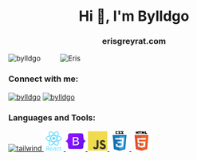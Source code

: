 <h1 align="center">Hi 👋, I'm Bylldgo</h1>
<h3 align="center">erisgreyrat.com</h3>
<img align="right" alt="Eris" width="400" src="https://cdn.discordapp.com/attachments/1133102546202935490/1192854041852649502/67339b88e7e51b5136d70352fb0d3882-removebg-preview.png?ex=65aa96e5&is=659821e5&hm=42018ae0b168b6eb2964810a810f83055500b4c9c24e7e751a9e3658e021db16&"

<p align="left"> <img src="https://komarev.com/ghpvc/?username=bylldgo&label=Profile%20views&color=0e75b6&style=flat" alt="bylldgo" /> </p>

<h3 align="left">Connect with me:</h3>
<p align="left">
<a href="https://instagram.com/bylldgo" target="blank"><img align="center" src="https://raw.githubusercontent.com/rahuldkjain/github-profile-readme-generator/master/src/images/icons/Social/instagram.svg" alt="bylldgo" height="30" width="40" /></a>
<a href="https://discord.gg/bylldgo" target="blank"><img align="center" src="https://raw.githubusercontent.com/rahuldkjain/github-profile-readme-generator/master/src/images/icons/Social/discord.svg" alt="bylldgo" height="30" width="40" /></a>
</p>

<h3 align="left">Languages and Tools:</h3>
<p align="left"> <a href="https://tailwindcss.com/" target="_blank" rel="noreferrer"> <img src="https://www.vectorlogo.zone/logos/tailwindcss/tailwindcss-icon.svg" alt="tailwind" width="40" height="40"/> </a> <a href="https://reactjs.org/" target="_blank" rel="noreferrer"> <img src="https://raw.githubusercontent.com/devicons/devicon/master/icons/react/react-original-wordmark.svg" alt="react" width="40" height="40"/> </a> <a href="https://getbootstrap.com" target="_blank" rel="noreferrer"> <img src="https://raw.githubusercontent.com/devicons/devicon/master/icons/bootstrap/bootstrap-original.svg" alt="bootstrap" width="40" height="40"/> </a> <a href="https://developer.mozilla.org/en-US/docs/Web/JavaScript" target="_blank" rel="noreferrer"> <img src="https://raw.githubusercontent.com/devicons/devicon/master/icons/javascript/javascript-original.svg" alt="javascript" width="40" height="40"/> </a> <a href="https://www.w3schools.com/css/" target="_blank" rel="noreferrer"> <img src="https://raw.githubusercontent.com/devicons/devicon/master/icons/css3/css3-original-wordmark.svg" alt="css3" width="40" height="40"/> </a> <a href="https://www.w3.org/html/" target="_blank" rel="noreferrer"> <img src="https://raw.githubusercontent.com/devicons/devicon/master/icons/html5/html5-original-wordmark.svg" alt="html5" width="40" height="40"/> </a> </p>
